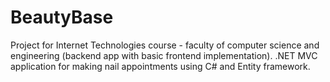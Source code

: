 # BeautyBase
Project for Internet Technologies course - faculty of computer science and engineering (backend app with basic frontend implementation). 
.NET MVC application for making nail appointments using C# and Entity framework. 
